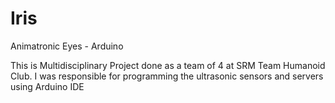# Iris
Animatronic Eyes - Arduino

This is Multidisciplinary Project done as a team of 4 at SRM Team Humanoid Club. I was responsible for programming the ultrasonic sensors and servers using Arduino IDE

